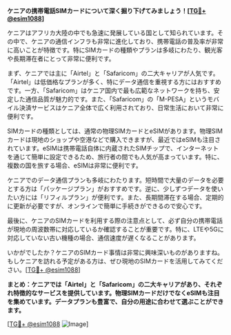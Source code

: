**ケニアの携帯電話SIMカードについて深く掘り下げてみましょう！[[TG💪+ @esim1088](https://t.me/s/esim1088)]**

ケニアはアフリカ大陸の中でも急速に発展している国として知られています。その中で、ケニアの通信インフラも非常に進化しており、携帯電話の普及率が非常に高いことが特徴です。特にSIMカードの種類やプランは多岐にわたり、観光客や長期滞在者にとって非常に便利です。

まず、ケニアでは主に「Airtel」と「Safaricom」の二大キャリアが人気です。「Airtel」は低価格なプランが多く、特にデータ通信を重視する方にはおすすめです。一方、「Safaricom」はケニア国内で最も広範なネットワークを持ち、安定した通信品質が魅力的です。また、「Safaricom」の「M-PESA」というモバイル決済サービスはケニア全体で広く利用されており、日常生活において非常に便利です。

SIMカードの種類としては、通常の物理SIMカードとeSIMがあります。物理SIMカードは現地のショップや空港などで購入できますが、最近ではeSIMも注目されています。eSIMは携帯電話自体に内蔵されたSIMチップで、インターネットを通じて簡単に設定できるため、旅行者の間でも人気が高まっています。特に、複数の国を旅する場合、eSIMは非常に便利です。

ケニアでのデータ通信プランも多岐にわたります。短時間で大量のデータを必要とする方は「パッケージプラン」がおすすめです。逆に、少しずつデータを使いたい方には「リフィルプラン」が便利です。また、長期間滞在する場合、定期的に更新が必要ですが、オンラインで簡単に手続きができるので安心です。

最後に、ケニアのSIMカードを利用する際の注意点として、必ず自分の携帯電話が現地の周波数帯に対応しているか確認することが重要です。特に、LTEや5Gに対応していない古い機種の場合、通信速度が遅くなることがあります。

いかがでしたか？ケニアのSIMカード事情は非常に興味深いものがありますね。もしケニアを訪れる予定がある方は、ぜひ現地のSIMカードを活用してみてください。[[TG💪+ @esim1088](https://t.me/s/esim1088)]

**まとめ：ケニアでは「Airtel」と「Safaricom」の二大キャリアがあり、それぞれ特徴的なサービスを提供しています。物理SIMカードだけでなくeSIMも注目を集めています。データプランも豊富で、自分の用途に合わせて選ぶことができます。**

[[TG💪+ @esim1088](https://t.me/s/esim1088) ![Image](https://i.postimg.cc/Y0z9fWf4/image.png)]